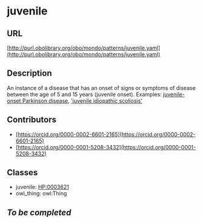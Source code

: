 # juvenile 
## URL 
[http://purl.obolibrary.org/obo/mondo/patterns/juvenile.yaml](http://purl.obolibrary.org/obo/mondo/patterns/juvenile.yaml)
## Description 
An instance of a disease that has an onset of signs or symptoms of disease between the age of 5 and 15 years (juvenile onset).
Examples: [juvenile-onset Parkinson disease](http://purl.obolibrary.org/obo/MONDO_0000828), ['juvenile idiopathic scoliosis'](http://purl.obolibrary.org/obo/MONDO_0100076)
## Contributors 
* [https://orcid.org/0000-0002-6601-2165](https://orcid.org/0000-0002-6601-2165) 
* [https://orcid.org/0000-0001-5208-3432](https://orcid.org/0000-0001-5208-3432) 
## Classes 
* juvenile: [HP:0003621](http://purl.obolibrary.org/obo/HP_0003621) 
* owl_thing: owl:Thing 
## _To be completed_